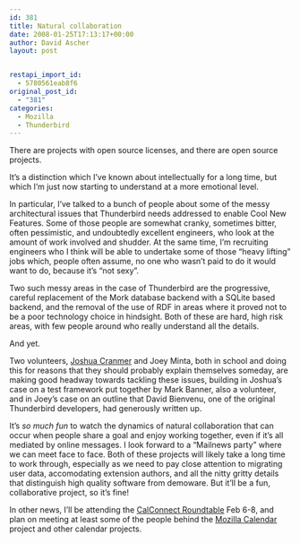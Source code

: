 ```yaml
---
id: 381
title: Natural collaboration
date: 2008-01-25T17:13:17+00:00
author: David Ascher
layout: post


restapi_import_id:
  - 5780561eab8f6
original_post_id:
  - "381"
categories:
  - Mozilla
  - Thunderbird
---
```

There are projects with open source licenses, and there are open source projects.

It&#8217;s a distinction which I&#8217;ve known about intellectually for a long time, but which I&#8217;m just now starting to understand at a more emotional level.

In particular, I&#8217;ve talked to a bunch of people about some of the messy architectural issues that Thunderbird needs addressed to enable Cool New Features. Some of those people are somewhat cranky, sometimes bitter, often pessimistic, and undoubtedly excellent engineers, who look at the amount of work involved and shudder. At the same time, I&#8217;m recruiting engineers who I think will be able to undertake some of those &#8220;heavy lifting&#8221; jobs which, people often assume, no one who wasn&#8217;t paid to do it would want to do, because it&#8217;s &#8220;not sexy&#8221;.

Two such messy areas in the case of Thunderbird are the progressive, careful replacement of the Mork database backend with a SQLite based backend, and the removal of the use of RDF in areas where it proved not to be a poor technology choice in hindsight. Both of these are hard, high risk areas, with few people around who really understand all the details.

And yet.

Two volunteers, [Joshua Cranmer](http://quetzalcoatal.blogspot.com) and Joey Minta, both in school and doing this for reasons that they should probably explain themselves someday, are making good headway towards tackling these issues, building in Joshua&#8217;s case on a test framework put together by Mark Banner, also a volunteer, and in Joey&#8217;s case on an outline that David Bienvenu, one of the original Thunderbird developers, had generously written up.

It&#8217;s _so much fun_ to watch the dynamics of natural collaboration that can occur when people share a goal and enjoy working together, even if it&#8217;s all mediated by online messages. I look forward to a &#8220;Mailnews party&#8221; where we can meet face to face. Both of these projects will likely take a long time to work through, especially as we need to pay close attention to migrating user data, accomodating extension authors, and all the nitty gritty details that distinguish high quality software from demoware. But it&#8217;ll be a fun, collaborative project, so it&#8217;s fine!

In other news, I&#8217;ll be attending the [CalConnect Roundtable](http://www.calconnect.org/roundtable11.shtml) Feb 6-8, and plan on meeting at least some of the people behind the [Mozilla Calendar](http://www.mozilla.org/projects/calendar/) project and other calendar projects.